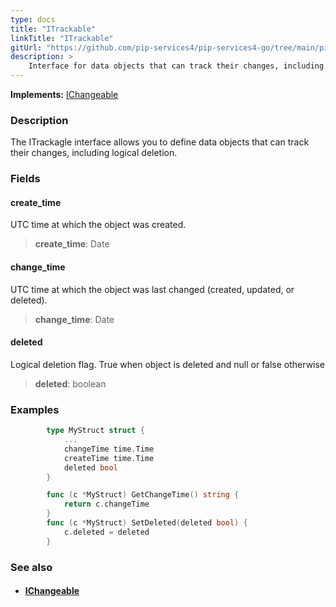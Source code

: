 ```yaml
---
type: docs
title: "ITrackable"
linkTitle: "ITrackable"
gitUrl: "https://github.com/pip-services4/pip-services4-go/tree/main/pip-services4-data-go"
description: > 
    Interface for data objects that can track their changes, including logical deletion.
---
```


**Implements:** [IChangeable](../ichangeable)

### Description

The ITrackagle interface allows you to define data objects that can track their changes, including logical deletion.

### Fields

<span class="hide-title-link">

#### create_time
UTC time at which the object was created.
> **create_time**: Date

#### change_time
UTC time at which the object was last changed (created, updated, or deleted).
> **change_time**: Date

#### deleted
Logical deletion flag. True when object is deleted and null or false otherwise
> **deleted**: boolean

</span>

### Examples

```go
		type MyStruct struct {
			...
			changeTime time.Time
			createTime time.Time
			deleted bool
		}

		func (c *MyStruct) GetChangeTime() string {
			return c.changeTime
		}
		func (c *MyStruct) SetDeleted(deleted bool) {
			c.deleted = deleted
		}
```

### See also
- #### [IChangeable](../ichangeable)


